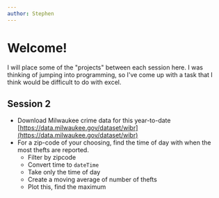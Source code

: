 ```yaml
---
author: Stephen
---
```


# Welcome!

I will place some of the "projects" between each session here. I was thinking of jumping into programming, so I've come up with a task that I think would be difficult to do with excel.

## Session 2
 - Download Milwaukee crime data for this year-to-date [https://data.milwaukee.gov/dataset/wibr](https://data.milwaukee.gov/dataset/wibr)
 - For a zip-code of your choosing, find the time of day with when the most thefts are reported.
    - Filter by zipcode
    - Convert time to `dateTime`
    - Take only the time of day
    - Create a moving average of number of thefts
    - Plot this, find the maximum
